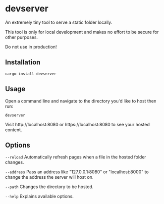 # devserver
An extremely tiny tool to serve a static folder locally.

This tool is only for local development and makes no effort to be secure for other purposes.

Do not use in production!

## Installation
```
cargo install devserver
```

## Usage
Open a command line and navigate to the directory you'd like to host then run:
```
devserver
```

Visit http://localhost:8080 or https://localhost:8080 to see your hosted content.

## Options
`--reload`  Automatically refresh pages when a file in the hosted folder changes.

`--address` Pass an address like "127.0.0.1:8080" or "localhost:8000" to change the address the server will host on.

`--path`    Changes the directory to be hosted.

`--help`    Explains available options.


